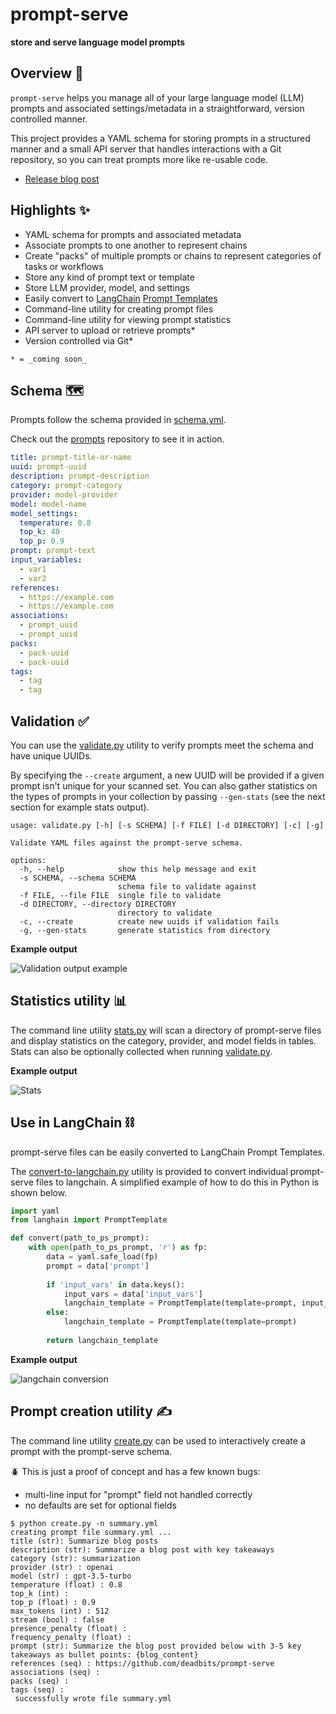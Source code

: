 # prompt-serve
**store and serve language model prompts**

## Overview 📖
`prompt-serve` helps you manage all of your large language model (LLM) prompts and associated settings/metadata in a straightforward, version controlled manner. 

This project provides a YAML schema for storing prompts in a structured manner and a small API server that handles interactions with a Git repository, so you can treat prompts more like re-usable code. 

* [Release blog post](https://deadbits.substack.com/p/the-prompt-serve-schema)

## Highlights ✨
* YAML schema for prompts and associated metadata
* Associate prompts to one another to represent chains
* Create "packs" of multiple prompts or chains to represent categories of tasks or workflows
* Store any kind of prompt text or template
* Store LLM provider, model, and settings
* Easily convert to [LangChain](https://github.com/hwcase17/langchain) [Prompt Templates](https://python.langchain.com/docs/modules/model_io/prompts/prompt_templates/)
* Command-line utility for creating prompt files
* Command-line utility for viewing prompt statistics
* API server to upload or retrieve prompts*
* Version controlled via Git*

`* = _coming soon_`

## Schema 🗺️
Prompts follow the schema provided in [schema.yml](schema.yml). 

Check out the [prompts](prompts/) repository to see it in action. 

```yaml
title: prompt-title-or-name
uuid: prompt-uuid
description: prompt-description
category: prompt-category
provider: model-provider
model: model-name
model_settings:
  temperature: 0.8
  top_k: 40
  top_p: 0.9
prompt: prompt-text
input_variables:
  - var1
  - var2
references:
  - https://example.com
  - https://example.com
associations:
  - prompt_uuid
  - prompt_uuid
packs:
  - pack-uuid
  - pack-uuid
tags:
  - tag
  - tag
```

## Validation ✅
You can use the [validate.py](tools/validate.py) utility to verify prompts meet the schema and have unique UUIDs. 

By specifying the `--create` argument, a new UUID will be provided if a given prompt isn't unique for your scanned set. You can also gather statistics on the types of prompts in your collection by passing `--gen-stats` (see the next section for example stats output).

```
usage: validate.py [-h] [-s SCHEMA] [-f FILE] [-d DIRECTORY] [-c] [-g]

Validate YAML files against the prompt-serve schema.

options:
  -h, --help            show this help message and exit
  -s SCHEMA, --schema SCHEMA
                        schema file to validate against
  -f FILE, --file FILE  single file to validate
  -d DIRECTORY, --directory DIRECTORY
                        directory to validate
  -c, --create          create new uuids if validation fails
  -g, --gen-stats       generate statistics from directory

```

**Example output**
  
![Validation output example](/assets/validate.png)


## Statistics utility 📊
The command line utility [stats.py](tools/stats.py) will scan a directory of prompt-serve files and display statistics on the category, provider, and model fields in tables. 
Stats can also be optionally collected when running [validate.py](tools/validate.py).

**Example output**

![Stats](/assets/stats-cli.png)

## Use in LangChain ⛓️
prompt-serve files can be easily converted to LangChain Prompt Templates. 

The [convert-to-langchain.py](tools/convert-to-langchain.py) utility is provided to convert individual prompt-serve files to langchain. A simplified example of how to do this in Python is shown below.

```python
import yaml
from langhain import PromptTemplate

def convert(path_to_ps_prompt):    
    with open(path_to_ps_prompt, 'r') as fp:
        data = yaml.safe_load(fp)
        prompt = data['prompt']
            
        if 'input_vars' in data.keys():
            input_vars = data['input_vars']
            langchain_template = PromptTemplate(template=prompt, input_variables=input_vars)
        else:
            langchain_template = PromptTemplate(template=prompt)
  
        return langchain_template
```

**Example output**

![langchain conversion](assets/convert-to-langchain.png)

## Prompt creation utility ✍️
The command line utility [create.py](tools/create.py) can be used to interactively create a prompt with the prompt-serve schema. 

🪲 This is just a proof of concept and has a few known bugs:
* multi-line input for "prompt" field not handled correctly
* no defaults are set for optional fields

```
$ python create.py -n summary.yml
creating prompt file summary.yml ...
title (str): Summarize blog posts
description (str): Summarize a blog post with key takeaways
category (str): summarization
provider (str) : openai
model (str) : gpt-3.5-turbo
temperature (float) : 0.8
top_k (int) : 
top_p (float) : 0.9
max_tokens (int) : 512
stream (bool) : false
presence_penalty (float) : 
frequency_penalty (float) : 
prompt (str): Summarize the blog post provided below with 3-5 key takeaways as bullet points: {blog_content}
references (seq) : https://github.com/deadbits/prompt-serve
associations (seq) : 
packs (seq) : 
tags (seq) : 
 successfully wrote file summary.yml
```
